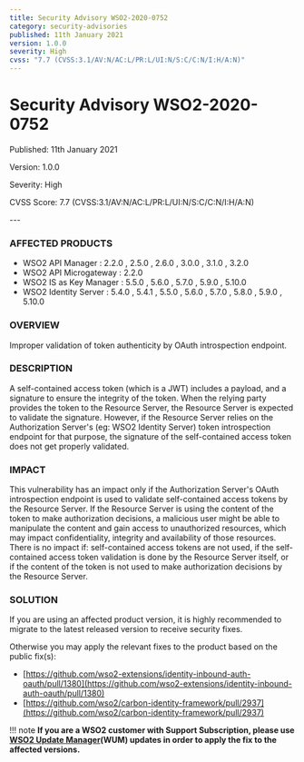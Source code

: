 ```yaml
---
title: Security Advisory WSO2-2020-0752
category: security-advisories
published: 11th January 2021
version: 1.0.0
severity: High
cvss: "7.7 (CVSS:3.1/AV:N/AC:L/PR:L/UI:N/S:C/C:N/I:H/A:N)"
---
```


# Security Advisory WSO2-2020-0752

<p class="doc-info">Published: 11th January 2021</p>
<p class="doc-info">Version: 1.0.0</p>
<p class="doc-info">Severity: High</p>
<p class="doc-info">CVSS Score: 7.7 (CVSS:3.1/AV:N/AC:L/PR:L/UI:N/S:C/C:N/I:H/A:N)</p>
---

### AFFECTED PRODUCTS
* WSO2 API Manager : 2.2.0 , 2.5.0 , 2.6.0 , 3.0.0 , 3.1.0 , 3.2.0
* WSO2 API Microgateway : 2.2.0
* WSO2 IS as Key Manager : 5.5.0 , 5.6.0 , 5.7.0 , 5.9.0 , 5.10.0
* WSO2 Identity Server : 5.4.0 , 5.4.1 , 5.5.0 , 5.6.0 , 5.7.0 , 5.8.0 , 5.9.0 , 5.10.0


### OVERVIEW
Improper validation of token authenticity by OAuth introspection endpoint.


### DESCRIPTION
A self-contained access token (which is a JWT) includes a payload, and a signature to ensure the integrity of the token. When the relying party provides the token to the Resource Server, the Resource Server is expected to validate the signature. However, if the Resource Server relies on the Authorization Server's (eg: WSO2 Identity Server) token introspection endpoint for that purpose, the signature of the self-contained access token does not get properly validated.


### IMPACT
This vulnerability has an impact only if the Authorization Server's OAuth introspection endpoint is used to validate self-contained access tokens by the Resource Server. If the Resource Server is using the content of the token to make authorization decisions, a malicious user might be able to manipulate the content and gain access to unauthorized resources, which may impact confidentiality, integrity and availability of those resources. There is no impact if: self-contained access tokens are not used, if the self-contained access token validation is done by the Resource Server itself, or if the content of the token is not used to make authorization decisions by the Resource Server.


### SOLUTION
If you are using an affected product version, it is highly recommended to migrate to the latest released version to receive security fixes.

Otherwise you may apply the relevant fixes to the product based on the public fix(s):

* [https://github.com/wso2-extensions/identity-inbound-auth-oauth/pull/1380](https://github.com/wso2-extensions/identity-inbound-auth-oauth/pull/1380)
* [https://github.com/wso2/carbon-identity-framework/pull/2937](https://github.com/wso2/carbon-identity-framework/pull/2937)


!!! note
    **If you are a WSO2 customer with Support Subscription, please use [WSO2 Update Manager](https://wso2.com/updates/wum)(WUM) updates in order to apply the fix to the affected versions.**
